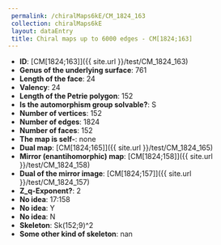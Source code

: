 ```yaml
--- 
 permalink: /chiralMaps6kE/CM_1824_163 
 collection: chiralMaps6kE
 layout: dataEntry
 title: Chiral maps up to 6000 edges - CM[1824;163]
---
```


- **ID**: [CM[1824;163]]({{ site.url }}/test/CM_1824_163)
- **Genus of the underlying surface**: 761
- **Length of the face**: 24
- **Valency**: 24
- **Length of the Petrie polygon**: 152
- **Is the automorphism group solvable?**: S
- **Number of vertices**: 152
- **Number of edges**: 1824
- **Number of faces**: 152
- **The map is self-**: none
- **Dual map**: [CM[1824;165]]({{ site.url }}/test/CM_1824_165)
- **Mirror (enantihomorphic) map**: [CM[1824;158]]({{ site.url }}/test/CM_1824_158)
- **Dual of the mirror image**: [CM[1824;157]]({{ site.url }}/test/CM_1824_157)
- **Z_q-Exponent?**: 2
- **No idea**:  17:158
- **No idea**: Y
- **No idea**: N
- **Skeleton**: Sk(152;9)^2
- **Some other kind of skeleton**: nan
